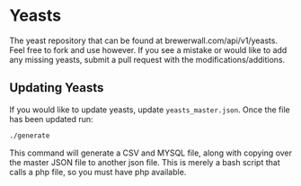 # Yeasts
The yeast repository that can be found at brewerwall.com/api/v1/yeasts. Feel free to fork and use however.  If you see a mistake or would like to add any missing yeasts, submit a pull request with the modifications/additions.

## Updating Yeasts
If you would like to update yeasts, update `yeasts_master.json`.  Once the file has been updated run:
```bash
./generate
```

This command will generate a CSV and MYSQL file, along with copying over the master JSON file to another json file.  This is merely a bash script that calls a php file, so you must have php available.
